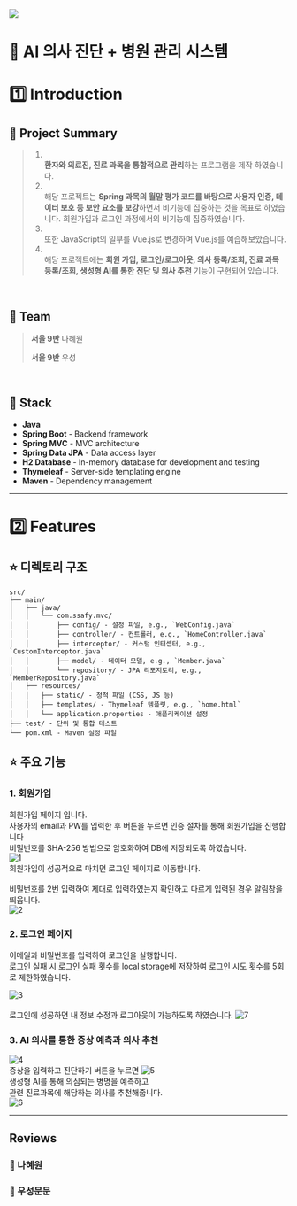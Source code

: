 <img src="https://capsule-render.vercel.app/api?type=cylinder&height=150&color=gradient&text=SPRING%20PROJECT&fontAlignY=45&desc=SSAFY%20Hospital%20Management&descAlignY=77"/>

# 🥼 AI 의사 진단 + 병원 관리 시스템

# 1️⃣ **Introduction**

## 📌 **Project Summary**

> 1. <br> **환자와 의료진, 진료 과목을 통합적으로 관리**하는 프로그램을 제작 하였습니다.
> 2. <br> 해당 프로젝트는 **Spring 과목의 월말 평가 코드를 바탕으로 사용자 인증, 데이터 보호 등 보안 요소를 보강**하면서 비기능에 집중하는 것을 목표로 하였습니다. 회원가입과 로그인 과정에서의 비기능에 집중하였습니다.
> 3. <br> 또한 JavaScript의 일부를 Vue.js로 변경하며 Vue.js를 예습해보았습니다. 
> 4. <br>  해당 프로젝트에는 **회원 가입, 로그인/로그아웃, 의사 등록/조회, 진료 과목 등록/조회, 생성형 AI를 통한 진단 및 의사 추천** 기능이 구현되어 있습니다.

<br>


## 📌 **Team**

> **서울 9반** 나혜원
>
> **서울 9반** 우성

<br>

## 📌 **Stack**
- **Java**
- **Spring Boot** - Backend framework
- **Spring MVC** - MVC architecture
- **Spring Data JPA** - Data access layer
- **H2 Database** - In-memory database for development and testing
- **Thymeleaf** - Server-side templating engine
- **Maven** - Dependency management
---

# 2️⃣ Features

## ⭐️ 디렉토리 구조

```
src/
├── main/
│   ├── java/
│   │   └── com.ssafy.mvc/
│   │       ├── config/ - 설정 파일, e.g., `WebConfig.java`
│   │       ├── controller/ - 컨트롤러, e.g., `HomeController.java`
│   │       ├── interceptor/ - 커스텀 인터셉터, e.g., `CustomInterceptor.java`
│   │       ├── model/ - 데이터 모델, e.g., `Member.java`
│   │       └── repository/ - JPA 리포지토리, e.g., `MemberRepository.java`
│   ├── resources/
│   │   ├── static/ - 정적 파일 (CSS, JS 등)
│   │   ├── templates/ - Thymeleaf 템플릿, e.g., `home.html`
│   │   └── application.properties - 애플리케이션 설정
├── test/ - 단위 및 통합 테스트
└── pom.xml - Maven 설정 파일

```

## ⭐️ 주요 기능 
### 1. 회원가입
회원가입 페이지 입니다. <br>
사용자의 email과 PW를 입력한 후 버튼을 누르면 인증 절차를 통해 회원가입을 진행합니다<br>
비밀번호를 SHA-256 방법으로 암호화하여 DB에 저장되도록 하였습니다.<br>
![1](/uploads/aa8058c591b4ec12c6fc880f50d4de51/1.png)<br>
회원가입이 성공적으로 마치면 로그인 페이지로 이동합니다.<br />
<br>
비밀번호를 2번 입력하여 제대로 입력하였는지 확인하고 다르게 입력된 경우 알림창을 띄웁니다.<br>
![2](/uploads/a95dc96ca87ed69977915fbdf40b1274/2.png)<br>


### 2. 로그인 페이지
이메일과 비밀번호를 입력하여 로그인을 실행합니다.<br/>
로그인 실패 시 로그인 실패 횟수를 local storage에 저장하여 로그인 시도 횟수를 5회로 제한하였습니다. <br>

![3](/uploads/dd4d20923ad3eac08f97f524f283ccb8/3.png) <br>
<br>
로그인에 성공하면 내 정보 수정과 로그아웃이 가능하도록 하였습니다.
![7](/uploads/b223dcc4dafe0f1c03adb2f00256242a/7.png)<br>


### 3. AI 의사를 통한 증상 예측과 의사 추천
![4](/uploads/51dda4918b91283b4aa9345d6a1b70a9/4.png)<br/>
증상을 입력하고 진단하기 버튼을 누르면
![5](/uploads/cb8c94d63b7a317dda9953cc02332501/5.png) <br>
생성형 AI를 통해 의심되는 병명을 예측하고<br>
관련 진료과목에 해당하는 의사를 추천해줍니다. <br>
![6](/uploads/9543dbdca8047e1fb1694819c36a3dc2/6.png) <br>

---

## Reviews

### 🐻 나혜원


### 🐻 우성문문

